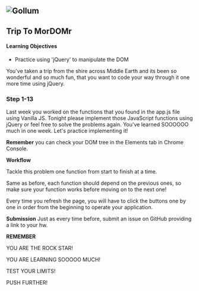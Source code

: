 ![Gollum](http://www.themarysue.com/wp-content/uploads/2015/12/N5ZXSmSR.jpeg)
------
## Trip To MorDOMr

#### Learning Objectives

- Practice using 'jQuery' to manipulate the DOM

You've taken a trip from the shire across Middle Earth and its been so wonderful and so much fun, that you want to code your way through it one more time using jQuery.

### Step 1-13

Last week you worked on the functions that you found in the app.js file using Vanilla JS.  Tonight please implement those JavaScript functions using jQuery or feel free to solve the problems again.  You've learned SOOOOOO much in one week. Let's practice implementing it!  

**Remember** you can check your DOM tree in the Elements tab in Chrome Console.

**Workflow**

Tackle this problem one function from start to finish at a time.

Same as before, each function should depend on the previous ones, so make sure your function works before moving on to the next one!

Every time you refresh the page, you will have to click the buttons one by one
in order from the beginning to operate your application.


**Submission**
Just as every time before, submit an issue on GitHub providing a link to your hw.

**REMEMBER**

YOU ARE THE ROCK STAR!

YOU ARE LEARNING SOOOOO MUCH!

TEST YOUR LIMITS!

PUSH FURTHER!
